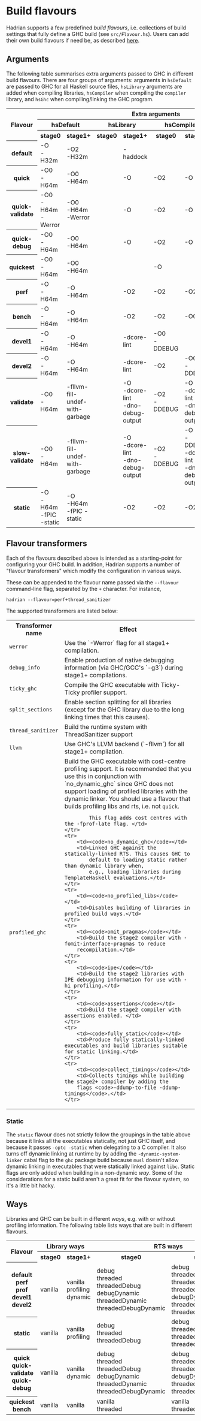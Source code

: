 # Build flavours

Hadrian supports a few predefined _build flavours_, i.e. collections of build
settings that fully define a GHC build (see `src/Flavour.hs`). Users can add their
own build flavours if need be, as described
[here](https://gitlab.haskell.org/ghc/ghc/blob/master/hadrian/doc/user-settings.md#build-flavour).

## Arguments

The following table summarises extra arguments passed to GHC in different build flavours.
There are four groups of arguments: arguments in `hsDefault` are passed to GHC for all Haskell
source files, `hsLibrary` arguments are added when compiling libraries, `hsCompiler`
when compiling the `compiler` library, and `hsGhc` when compiling/linking the GHC program.

<table>
  <tr>
    <th rowspan="3">Flavour</th>
    <th colspan="8">Extra arguments</th>
  </tr>
  <tr>
    <th colspan="2">hsDefault</td>
    <th colspan="2">hsLibrary</td>
    <th colspan="2">hsCompiler</td>
    <th colspan="2">hsGhc</td>
  </tr>
  <tr>
    <th>stage0</td>
    <th>stage1+</td>
    <th>stage0</td>
    <th>stage1+</td>
    <th>stage0</td>
    <th>stage1+</td>
    <th>stage0</td>
    <th>stage1+</td>
  </tr>
  <tr>
    <th>default<br></td>
    <td>-O<br>-H32m<br></td>
    <td>-O2<br>-H32m</td>
    <td></td>
    <td>-haddock</td>
    <td></td>
    <td></td>
    <td></td>
    <td></td>
  </tr>
  <tr>
    <th>quick</td>
    <td>-O0<br>-H64m</td>
    <td>-O0<br>-H64m</td>
    <td></td>
    <td>-O</td>
    <td>-O2</td>
    <td>-O</td>
    <td>-O</td>
    <td></td>
  </tr>
  <tr>
    <th>quick-validate</td>
    <td>-O0<br>-H64m<br>-Werror</td>
    <td>-O0<br>-H64m<br>-Werror</td>
    <td></td>
    <td>-O</td>
    <td>-O2</td>
    <td>-O</td>
    <td>-O</td>
    <td></td>
  </tr>
  <tr>
    <th>quick-debug</td>
    <td>-O0<br>-H64m</td>
    <td>-O0<br>-H64m</td>
    <td></td>
    <td>-O</td>
    <td>-O2</td>
    <td>-O</td>
    <td>-O</td>
    <td>-debug (link)</td>
  </tr>
  <tr>
    <th>quickest</td>
    <td>-O0<br>-H64m</td>
    <td>-O0<br>-H64m</td>
    <td></td>
    <td></td>
    <td>-O</td>
    <td></td>
    <td>-O</td>
    <td></td>
  </tr>
  <tr>
    <th>perf</td>
    <td>-O<br>-H64m</td>
    <td>-O<br>-H64m</td>
    <td></td>
    <td>-O2</td>
    <td>-O2</td>
    <td>-O2</td>
    <td>-O</td>
    <td>-O2</td>
  </tr>
  <tr>
    <th>bench</td>
    <td>-O<br>-H64m</td>
    <td>-O<br>-H64m</td>
    <td></td>
    <td>-O2</td>
    <td>-O2</td>
    <td>-O0</td>
    <td>-O2</td>
    <td>-O2</td>
  </tr>
  <tr>
    <th>devel1</td>
    <td>-O<br>-H64m</td>
    <td>-O<br>-H64m</td>
    <td></td>
    <td>-dcore-lint</td>
    <td>-O0<br>-DDEBUG</td>
    <td></td>
    <td>-O0<br>-DDEBUG</td>
    <td></td>
  </tr>
  <tr>
    <th>devel2</td>
    <td>-O<br>-H64m</td>
    <td>-O<br>-H64m</td>
    <td></td>
    <td>-dcore-lint</td>
    <td>-O2</td>
    <td>-O0<br>-DDEBUG</td>
    <td></td>
    <td>-O0<br>-DDEBUG</td>
  </tr>
  <tr>
    <th>validate</td>
    <td>-O0<br>-H64m</td>
    <td>-fllvm-fill-undef-with-garbage</td>
    <td></td>
    <td>-O<br>-dcore-lint<br>-dno-debug-output</td>
    <td>-O2<br>-DDEBUG</td>
    <td>-O<br>-dcore-lint<br>-dno-debug-output</td>
    <td>-O</td>
    <td>-O</td>
  </tr>
  <tr>
    <th>slow-validate</td>
    <td>-O0<br>-H64m</td>
    <td>-fllvm-fill-undef-with-garbage</td>
    <td></td>
    <td>-O<br>-dcore-lint<br>-dno-debug-output</td>
    <td>-O2<br>-DDEBUG</td>
    <td>-O<br>-DDEBUG<br>-dcore-lint<br>-dno-debug-output</td>
    <td>-O</td>
    <td>-O</td>
  </tr>
  <tr>
    <th>static</td>
    <td>-O<br>-H64m<br>-fPIC -static</td>
    <td>-O<br>-H64m<br>-fPIC -static</td>
    <td></td>
    <td>-O2</td>
    <td>-O2</td>
    <td>-O2</td>
    <td>-O<br>-optl -static</td>
    <td>-O2<br>-optl -static</td>
  </tr>
</table>

## Flavour transformers

Each of the flavours described above is intended as a starting-point for
configuring your GHC build. In addition, Hadrian supports a number of "flavour
transformers" which modify the configuration in various ways.

These can be appended to the flavour name passed via the `--flavour`
command-line flag, separated by the `+` character. For instance,

```
hadrian --flavour=perf+thread_sanitizer
```

The supported transformers are listed below:

<table>
    <tr>
        <th>Transformer name</th>
        <th>Effect</th>
    </tr>
    <tr>
        <td><code>werror</code></td>
        <td>Use the `-Werror` flag for all stage1+ compilation.</td>
    </tr>
    <tr>
        <td><code>debug_info</code></td>
        <td>Enable production of native debugging information (via GHC/GCC's `-g3`)
            during stage1+ compilations.</td>
    </tr>
    <tr>
        <td><code>ticky_ghc</code></td>
        <td>Compile the GHC executable with Ticky-Ticky profiler support.</td>
    </tr>
    <tr>
        <td><code>split_sections</code></td>
        <td>Enable section splitting for all libraries (except for the GHC
            library due to the long linking times that this causes).</td>
    </tr>
    <tr>
        <td><code>thread_sanitizer</code></td>
        <td>Build the runtime system with ThreadSanitizer support</td>
    </tr>
    <tr>
        <td><code>llvm</code></td>
        <td>Use GHC's LLVM backend (`-fllvm`) for all stage1+ compilation.</td>
    </tr>
    <tr>
        <td><code>profiled_ghc</code></td>
        <td>Build the GHC executable with cost-centre profiling support.
            It is recommended that you use this in conjunction with `no_dynamic_ghc` since
            GHC does not support loading of profiled libraries with the
            dynamic linker. You should use a flavour that builds profiling libs and rts,
            i.e. not <code>quick</code>.

            This flag adds cost centres with the -fprof-late flag. </td>
    </tr>
    <tr>
        <td><code>no_dynamic_ghc</code></td>
        <td>Linked GHC against the statically-linked RTS. This causes GHC to
            default to loading static rather than dynamic library when,
            e.g., loading libraries during TemplateHaskell evaluations.</td>
    </tr>
    <tr>
        <td><code>no_profiled_libs</code></td>
        <td>Disables building of libraries in profiled build ways.</td>
    </tr>
    <tr>
        <td><code>omit_pragmas</code></td>
        <td>Build the stage2 compiler with -fomit-interface-pragmas to reduce
        recompilation.</td>
    </tr>
    <tr>
        <td><code>ipe</code></td>
        <td>Build the stage2 libraries with IPE debugging information for use with -hi profiling.</td>
    </tr>
    <tr>
        <td><code>assertions</code></td>
        <td>Build the stage2 compiler with assertions enabled. </td>
    </tr>
    <tr>
        <td><code>fully_static</code></td>
        <td>Produce fully statically-linked executables and build libraries suitable for static linking.</td>
    </tr>
    <tr>
        <td><code>collect_timings</code></td>
        <td>Collects timings while building the stage2+ compiler by adding the
        flags <code>-ddump-to-file -ddump-timings</code>.</td>
    </tr>
</table>

### Static

The `static` flavour does not strictly follow the groupings in the table
above because it links all the executables statically, not just GHC
itself, and because it passes `-optc -static` when delegating to a C
compiler.  It also turns off dynamic linking at runtime by by adding the
`-dynamic-system-linker` cabal flag to the `ghc` package build because
`musl` doesn't allow dynamic linking in executables that were statically
linked against `libc`.  Static flags are only added when building in a
non-dynamic _way_.  Some of the considerations for a static build aren't
a great fit for the flavour system, so it's a little bit hacky.

## Ways

Libraries and GHC can be built in different _ways_, e.g. with or without profiling
information. The following table lists ways that are built in different flavours.

<table>
    <tr>
        <th rowspan="2">Flavour</th>
        <th colspan="2">Library ways</th>
        <th colspan="2">RTS ways</th>
    </tr>
    <tr>
        <th>stage0</th>
        <th>stage1+</th>
        <th>stage0</th>
        <th>stage1+</th>
        <th>stage0</th>
        <th>stage1+</th>
    </tr>
    <tr>
    <th>default<br>perf<br>prof<br>devel1<br>devel2</td>
    <td>vanilla</td>
    <td>vanilla<br>profiling<br>dynamic</td>
    <td>debug<br>threaded<br>threadedDebug<br>debugDynamic<br>threadedDynamic<br>threadedDebugDynamic</td>
    <td>debug<br>threaded<br>threadedDebug<br>threadedProfiling<br>debugDynamic<br>threadedDynamic<br>threadedDebugDynamic</td>
</tr>
<tr>
    <th>static</td>
    <td>vanilla</td>
    <td>vanilla<br>profiling</td>
    <td>debug<br>threaded<br>threadedDebug</td>
    <td>
        debug<br>threaded<br>threadedDebug<br>threadedProfiling
    </td>
    <td>Only in<br>prof<br>flavour</td>
    <td>Only in<br>prof<br>flavour</td>
</tr>
<tr>
    <th>quick<br>quick-validate<br>quick-debug</th>
    <td>vanilla</td>
    <td>vanilla<br>dynamic</td>
    <td>debug<br>threaded<br>threadedDebug<br>debugDynamic<br>threadedDynamic<br>threadedDebugDynamic</td>
    <td>debug<br>threaded<br>threadedDebug<br>debugDynamic<br>threadedDynamic<br>threadedDebugDynamic</td>
</tr>
<tr>
    <th>quickest<br>bench</th>
    <td>vanilla</td>
    <td>vanilla</td>
    <td>vanilla<br>threaded</td>
    <td>vanilla<br>threaded</td>
</tr>
</table>
